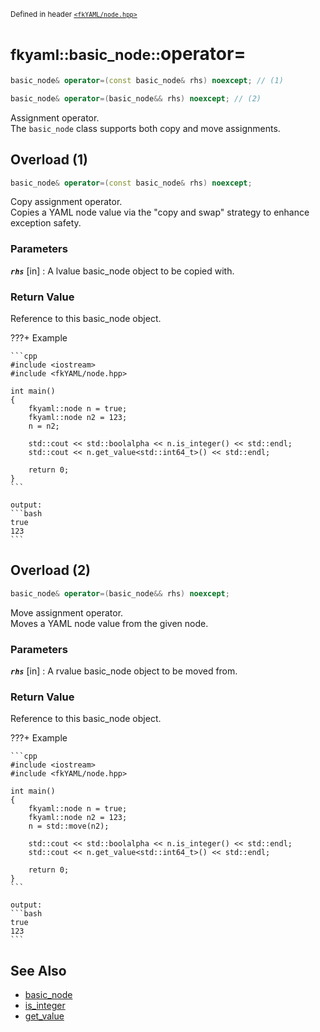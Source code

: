 <small>Defined in header [`<fkYAML/node.hpp>`](https://github.com/fktn-k/fkYAML/blob/develop/include/fkYAML/node.hpp)</small>

# <small>fkyaml::basic_node::</small>operator=

```cpp
basic_node& operator=(const basic_node& rhs) noexcept; // (1)

basic_node& operator=(basic_node&& rhs) noexcept; // (2)
```

Assignment operator.  
The `basic_node` class supports both copy and move assignments.  

## Overload (1)

```cpp
basic_node& operator=(const basic_node& rhs) noexcept;
```

Copy assignment operator.  
Copies a YAML node value via the "copy and swap" strategy to enhance exception safety.  

### **Parameters**

***`rhs`*** [in]
:   A lvalue basic_node object to be copied with.

### **Return Value**

Reference to this basic_node object.

???+ Example

    ```cpp
    #include <iostream>
    #include <fkYAML/node.hpp>

    int main()
    {
        fkyaml::node n = true;
        fkyaml::node n2 = 123;
        n = n2;

        std::cout << std::boolalpha << n.is_integer() << std::endl;
        std::cout << n.get_value<std::int64_t>() << std::endl;

        return 0;
    }
    ```

    output:
    ```bash
    true
    123
    ```

## Overload (2)

```cpp
basic_node& operator=(basic_node&& rhs) noexcept;
```

Move assignment operator.  
Moves a YAML node value from the given node.  

### **Parameters**

***`rhs`*** [in]
:   A rvalue basic_node object to be moved from.

### **Return Value**

Reference to this basic_node object.

???+ Example

    ```cpp
    #include <iostream>
    #include <fkYAML/node.hpp>

    int main()
    {
        fkyaml::node n = true;
        fkyaml::node n2 = 123;
        n = std::move(n2);

        std::cout << std::boolalpha << n.is_integer() << std::endl;
        std::cout << n.get_value<std::int64_t>() << std::endl;

        return 0;
    }
    ```

    output:
    ```bash
    true
    123
    ```

## **See Also**

* [basic_node](index.md)
* [is_integer](is_integer.md)
* [get_value](get_value.md)
